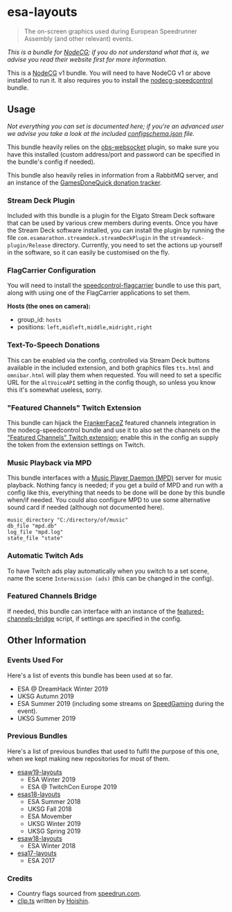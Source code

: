 # esa-layouts

> The on-screen graphics used during European Speedrunner Assembly (and other relevant) events.

*This is a bundle for [NodeCG](https://nodecg.com/); if you do not understand what that is, we advise you read their website first for more information.*

This is a [NodeCG](https://nodecg.com) v1 bundle. You will need to have NodeCG v1 or above installed to run it. It also requires you to install the [nodecg-speedcontrol](https://github.com/speedcontrol/nodecg-speedcontrol) bundle.

## Usage

*Not everything you can set is documented here; if you're an advanced user we advise you take a look at the included [configschema.json](configschema.json) file.*

This bundle heavily relies on the [obs-websocket](https://github.com/Palakis/obs-websocket) plugin, so make sure you have this installed (custom address/port and password can be specified in the bundle's config if needed).

This bundle also heavily relies in information from a RabbitMQ server, and an instance of the [GamesDoneQuick donation tracker](https://github.com/GamesDoneQuick/donation-tracker).

### Stream Deck Plugin

Included with this bundle is a plugin for the Elgato Stream Deck software that can be used by various crew members during events. Once you have the Stream Deck software installed, you can install the plugin by running the file `com.esamarathon.streamdeck.streamDeckPlugin` in the `streamdeck-plugin/Release` directory. Currently, you need to set the actions up yourself in the software, so it can easily be customised on the fly.

### FlagCarrier Configuration

You will need to install the [speedcontrol-flagcarrier](https://github.com/speedcontrol/speedcontrol-flagcarrier) bundle to use this part, along with using one of the FlagCarrier applications to set them.

**Hosts (the ones on camera):**
- group_id: `hosts`
- positions: `left,midleft,middle,midright,right`

### Text-To-Speech Donations

This can be enabled via the config, controlled via Stream Deck buttons available in the included extension, and both graphics files `tts.html` and `omnibar.html` will play them when requested. You will need to set a specific URL for the `altVoiceAPI` setting in the config though, so unless you know this it's somewhat useless, sorry.

### "Featured Channels" Twitch Extension

This bundle can hijack the [FrankerFaceZ](https://www.frankerfacez.com/) featured channels integration in the nodecg-speedcontrol bundle and use it to also set the channels on the ["Featured Channels" Twitch extension](https://www.twitch.tv/ext/3zorofke3r7bu8pd0mb7s86qtfrgzj); enable this in the config an supply the token from the extension settings on Twitch.

### Music Playback via MPD

This bundle interfaces with a [Music Player Daemon (MPD)](https://www.musicpd.org/) server for music playback. Nothing fancy is needed; if you get a build of MPD and run with a config like this, everything that needs to be done will be done by this bundle when/if needed. You could also configure MPD to use some alternative sound card if needed (although not documented here).

```
music_directory "C:/directory/of/music"
db_file "mpd.db"
log_file "mpd.log"
state_file "state"
```

### Automatic Twitch Ads

To have Twitch ads play automatically when you switch to a set scene, name the scene `Intermission (ads)` (this can be changed in the config).

### Featured Channels Bridge

If needed, this bundle can interface with an instance of the [featured-channels-bridge](https://github.com/esamarathon/featured-channels-bridge) script, if settings are specified in the config.

## Other Information

### Events Used For

Here's a list of events this bundle has been used at so far.

* ESA @ DreamHack Winter 2019
* UKSG Autumn 2019
* ESA Summer 2019 (including some streams on [SpeedGaming](https://www.twitch.tv/speedgaming) during the event).
* UKSG Summer 2019

### Previous Bundles

Here's a list of previous bundles that used to fulfil the purpose of this one, when we kept making new repositories for most of them.

* [esaw19-layouts](https://github.com/esamarathon/esaw19-layouts)
  * ESA Winter 2019
  * ESA @ TwitchCon Europe 2019
* [esas18-layouts](https://github.com/esamarathon/esas18-layouts)
  * ESA Summer 2018
  * UKSG Fall 2018 
  * ESA Movember
  * UKSG Winter 2019
  * UKSG Spring 2019
* [esaw18-layouts](https://github.com/esamarathon/esaw18-layouts)
  * ESA Winter 2018
* [esa17-layouts](https://github.com/esamarathon/esa17-layouts)
  * ESA 2017

### Credits

* Country flags sourced from [speedrun.com](https://www.speedrun.com/).
* [clip.ts](src/graphics/_misc/clip.ts) written by [Hoishin](https://github.com/hoishin).

